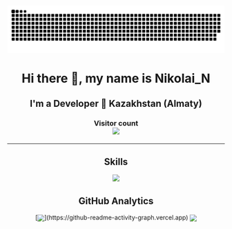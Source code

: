 ![github contribution grid snake animation](https://raw.githubusercontent.com/platane/platane/output/github-contribution-grid-snake-dark.svg#gh-dark-mode-only)
<br />
<h1 align="center">Hi there 👋, my name is Nikolai_N </h1> 
<h2 align="center">I'm a Developer 📍 Kazakhstan (Almaty) </h2>

 <h3 align="center">
  Visitor count<br>
  <img src="https://profile-counter.glitch.me/Mental-Fox/count.svg" />
</h3>

---

<h2 align="center">Skills </h2>

<p align="center">
  <a href="https://skillicons.dev">
    <img src="https://skillicons.dev/icons?i=python,mysql,postgres,vscode,php,js,jquery,css,html,bootstrap,vercel" />
  </a>
</p>

<h2 align="center">GitHub Analytics </h2>

<p align="center">
   [<img align="center" height="50%" width="auto" src="https://github-profile-summary-cards.vercel.app/api/cards/profile-details?username=Mental-Fox&theme=github_dark&border_radius=50" />](https://github-readme-activity-graph.vercel.app)
   <a href="https://git.io/streak-stats" target="_blank">
     <img align="center" height="50%" width="auto" src="https://streak-stats.demolab.com?user=Mental-Fox&theme=github-dark&hide_border=true&border_radius=50&card_width=850" />
   </a>
</p>



